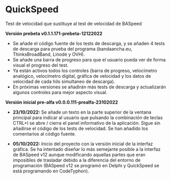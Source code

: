 # QuickSpeed
Test de velocidad que sustituye al test de velocidad de BASpeed

**Versión prebeta v0.1.1.171-prebeta-12122022**

* Se añade el código fuente de los  tests de descarga, y se añaden 4 tests de descarga para prueba del programa (bandaancha.eu, ThinksBroadBand, Linode y OVH).
* Se añade una barra de progreso para que el usuario pueda ver de forma visual el progreso del test.
* Ya están activos todos los controles (barra de progreso, velocímetro analógico, velocímetro digital, gráfica de velocidad y los datos de velocidad de cada hilo simultaneo de descarga).
* En próximas versiones se añadirán más tests de descarga y actualizarán algunos controles para mejor aspecto visual.

**Versión inicial pre-alfa v0.0.0.111-prealfa-23102022**

* **23/10/2022:** Se añade un texto en la parte superior de la ventana principal para indicar al usuario que pulsando la combinación de teclas CTRL+I se abre / cierra el panel informativo de la aplicación. Sigue sin añadirse el código de los tests de velocidad. Se han añadido los comentarios al código fuente.

* **05/10/2022:** Inicio del proyecto con la versión inicial de la interfaz gráfica. Se ha intentado diseñar lo más semejante posible a la interfaz de BASpeed v12 aunque modificando aquellas partes que eran imposibles de trasladar debido a la diferencia del entorno de programación (BASpeed v12 se programó en Delphi y QuickSpeed se está programando en CodeTyphon).

